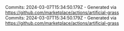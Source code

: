 Commits: 2024-03-07T15:34:50.179Z - Generated via https://github.com/marketplace/actions/artificial-grass
<br>
Commits: 2024-03-07T15:34:50.179Z - Generated via https://github.com/marketplace/actions/artificial-grass
<br>
